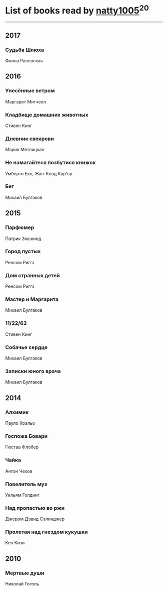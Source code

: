 # List of books read by [natty1005](http://vk.com/id145607502)<sup>20</sup>
---

## 2017

### Судьба Шлюха
Фаина Раневская



## 2016

### Унесённые ветром
Маргарет Митчелл


### Кладбище домашних животных
Стивен Кинг


### Дневник свекрови
Мария Метлицкая


### Не намагайтеся позбутися книжок
Умберто Еко, Жан-Клод Кар'єр


### Бег
Михаил Булгаков



## 2015

### Парфюмер
Патрик Зюскинд


### Город пустых
Ренсом Риггз


### Дом странных детей
Ренсом Риггз


### Мастер и Маргарита
Михаил Булгаков


### 11/22/63
Стивен Кинг


### Собачье сердце
Михаил Булгаков


### Записки юного врача
Михаил Булгаков



## 2014

### Алхимик
Пауло Коэльо


### Госпожа Бовари
Гюстав Флобер


### Чайка
Антон Чехов


### Повелитель мух
Уильям Голдинг


### Над пропастью во ржи
Джером Дэвид Сэлинджер


### Пролетая над гнездом кукушки
Кен Кизи



## 2010

### Мертвые души
Николай Гоголь



